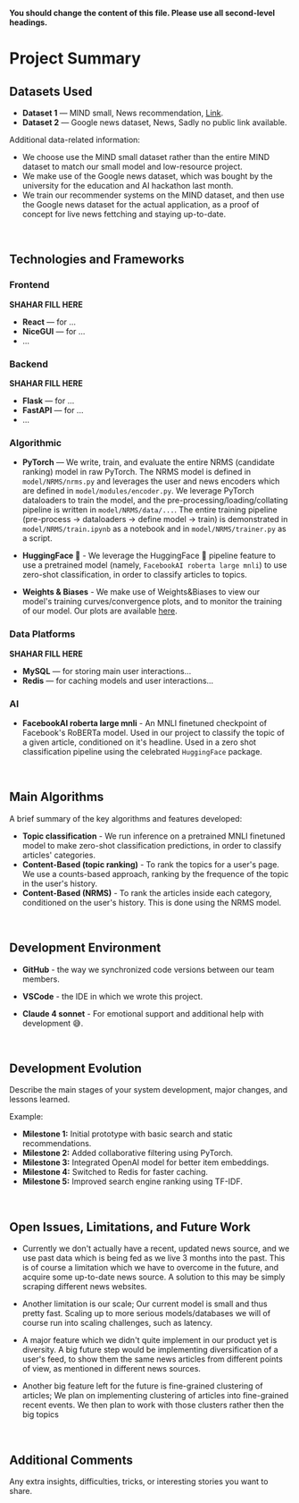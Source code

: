 **You should change the content of this file. Please use all second-level headings.**

# Project Summary

## Datasets Used

- **Dataset 1** — MIND small, News recommendation, [Link](https://msnews.github.io/).
- **Dataset 2** — Google news dataset, News, Sadly no public link available.

Additional data-related information:

- We choose use the MIND small dataset rather than the entire MIND dataset to match our small model and low-resource project.
- We make use of the Google news dataset, which was bought by the university for the education and AI hackathon last month.
- We train our recommender systems on the MIND dataset, and then use the Google news dataset for the actual application, as a proof of concept for live news fettching and staying up-to-date.

&nbsp;<br>

## Technologies and Frameworks

### Frontend
**SHAHAR FILL HERE**

- **React** — for ...
- **NiceGUI** — for ...
- ...

### Backend
**SHAHAR FILL HERE**

- **Flask** — for ...
- **FastAPI** — for ...
- ...

### Algorithmic

- **PyTorch** — We write, train, and evaluate the entire NRMS (candidate ranking) model in raw PyTorch. The NRMS model is defined in `model/NRMS/nrms.py` and leverages the user and news encoders which are defined in `model/modules/encoder.py`. We leverage PyTorch dataloaders to train the model, and the pre-processing/loading/collating pipeline is written in `model/NRMS/data/...`. The entire training pipeline (pre-process -> dataloaders -> define model -> train) is demonstrated in `model/NRMS/train.ipynb` as a notebook and in `model/NRMS/trainer.py` as a script.

- **HuggingFace 🤗** - We leverage the HuggingFace 🤗 pipeline feature to use a pretrained model (namely, `FacebookAI roberta large mnli`) to use zero-shot classification, in order to classify articles to topics.

- **Weights & Biases** - We make use of Weights&Biases to view our model's training curves/convergence plots, and to monitor the training of our model. Our plots are available [here](https://wandb.ai/the_magnivim/NRMS).

### Data Platforms
**SHAHAR FILL HERE**

- **MySQL** — for storing main user interactions...
- **Redis** — for caching models and user interactions...

### AI

- **FacebookAI roberta large mnli** - An MNLI finetuned checkpoint of Facebook's RoBERTa model. Used in our project to classify the topic of a given article, conditioned on it's headline. Used in a zero shot classification pipeline using the celebrated `HuggingFace` package.

&nbsp;<br>

## Main Algorithms

A brief summary of the key algorithms and features developed:

- **Topic classification** - We run inference on a pretrained MNLI finetuned model to make zero-shot classification predictions, in order to classify articles' categories.
- **Content-Based (topic ranking)** - To rank the topics for a user's page. We use a counts-based approach, ranking by the frequence of the topic in the user's history.
- **Content-Based (NRMS)** - To rank the articles inside each category, conditioned on the user's history. This is done using the NRMS model.

&nbsp;<br>

## Development Environment

- **GitHub** - the way we synchronized code versions between our team members.
- **VSCode** - the IDE in which we wrote this project.

- **Claude 4 sonnet** - For emotional support and additional help with development 😅.

&nbsp;<br>

## Development Evolution

Describe the main stages of your system development, major changes, and lessons learned.

Example:

- **Milestone 1:** Initial prototype with basic search and static recommendations.
- **Milestone 2:** Added collaborative filtering using PyTorch.
- **Milestone 3:** Integrated OpenAI model for better item embeddings.
- **Milestone 4:** Switched to Redis for faster caching.
- **Milestone 5:** Improved search engine ranking using TF-IDF.

&nbsp;<br>

## Open Issues, Limitations, and Future Work

- Currently we don't actually have a recent, updated news source, and we use past data which is being fed as we live 3 months into the past. This is of course a limitation which we have to overcome in the future, and acquire some up-to-date news source. A solution to this may be simply scraping different news websites.

- Another limitation is our scale; Our current model is small and thus pretty fast. Scaling up to more serious models/databases we will of course run into scaling challenges, such as latency.

- A major feature which we didn't quite implement in our product yet is diversity. A big future step would be implementing diversification of a user's feed, to show them the same news articles from different points of view, as mentioned in different news sources.

- Another big feature left for the future is fine-grained clustering of articles; We plan on implementing clustering of articles into fine-grained recent events. We then plan to work with those clusters rather then the big topics 

&nbsp;<br>

## Additional Comments

Any extra insights, difficulties, tricks, or interesting stories you want to share.